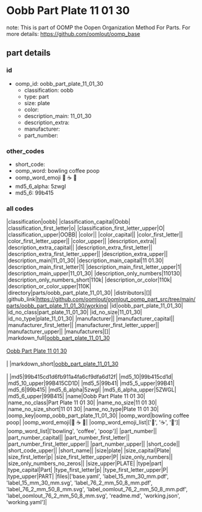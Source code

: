 # Oobb Part Plate 11 01 30  

note: This is part of OOMP the Oopen Organization Method For Parts. For more details: https://github.com/oomlout/oomp_base

##  part details





### id
* oomp_id: oobb_part_plate_11_01_30
  * classification: oobb
  * type: part
  * size: plate
  * color: 
  * description_main: 11_01_30
  * description_extra: 
  * manufacturer: 
  * part_number: 

### other_codes
* short_code: 
* oomp_word: bowling coffee poop
* oomp_word_emoji :bowling: :coffee: :poop:
* md5_6_alpha: 5zwgl
* md5_6: 99b415

### all codes 
|classification|oobb|
|classification_capital|Oobb|
|classification_first_letter|o|
|classification_first_letter_upper|O|
|classification_upper|OOBB|
|color||
|color_capital||
|color_first_letter||
|color_first_letter_upper||
|color_upper||
|description_extra||
|description_extra_capital||
|description_extra_first_letter||
|description_extra_first_letter_upper||
|description_extra_upper||
|description_main|11_01_30|
|description_main_capital|11 01.30|
|description_main_first_letter|1|
|description_main_first_letter_upper|1|
|description_main_upper|11_01_30|
|description_only_numbers|110130|
|description_only_numbers_short|110k|
|description_or_color|110k|
|description_or_color_upper|110K|
|directory|parts/oobb_part_plate_11_01_30|
|distributors|[]|
|github_link|https://github.com/oomlout/oomlout_oomp_part_src/tree/main/parts/oobb_part_plate_11_01_30/working|
|id|oobb_part_plate_11_01_30|
|id_no_class|part_plate_11_01_30|
|id_no_size|11_01_30|
|id_no_type|plate_11_01_30|
|manufacturer||
|manufacturer_capital||
|manufacturer_first_letter||
|manufacturer_first_letter_upper||
|manufacturer_upper||
|manufacturers|[]|
|markdown_full|[oobb_part_plate_11_01_30](https://github.com/oomlout/oomlout_oomp_part_src/tree/main/parts/oobb_part_plate_11_01_30/working)<br>[](https://github.com/oomlout/oomlout_oomp_part_src/tree/main/parts/oobb_part_plate_11_01_30/working)<br>[Oobb Part Plate 11 01 30](https://github.com/oomlout/oomlout_oomp_part_src/tree/main/parts/oobb_part_plate_11_01_30/working)<br><br>|
|markdown_short|[oobb_part_plate_11_01_30](https://github.com/oomlout/oomlout_oomp_part_src/tree/main/parts/oobb_part_plate_11_01_30/working)<br><br>|
|md5|99b415cd1d6fb911a4fa6cf9dfa6d12f|
|md5_10|99b415cd1d|
|md5_10_upper|99B415CD1D|
|md5_5|99b41|
|md5_5_upper|99B41|
|md5_6|99b415|
|md5_6_alpha|5zwgl|
|md5_6_alpha_upper|5ZWGL|
|md5_6_upper|99B415|
|name|Oobb Part Plate 11 01 30|
|name_no_class|Part Plate 11 01 30|
|name_no_size|11 01 30|
|name_no_size_short|11 01 30|
|name_no_type|Plate 11 01 30|
|oomp_key|oomp_oobb_part_plate_11_01_30|
|oomp_word|bowling coffee poop|
|oomp_word_emoji|:bowling: :coffee: :poop:|
|oomp_word_emoji_list|[':bowling:', ':coffee:', ':poop:']|
|oomp_word_list|['bowling', 'coffee', 'poop']|
|part_number||
|part_number_capital||
|part_number_first_letter||
|part_number_first_letter_upper||
|part_number_upper||
|short_code||
|short_code_upper||
|short_name||
|size|plate|
|size_capital|Plate|
|size_first_letter|p|
|size_first_letter_upper|P|
|size_only_numbers||
|size_only_numbers_no_zeros||
|size_upper|PLATE|
|type|part|
|type_capital|Part|
|type_first_letter|p|
|type_first_letter_upper|P|
|type_upper|PART|
|files|['base.yaml', 'label_15_mm_30_mm.pdf', 'label_15_mm_30_mm.svg', 'label_76_2_mm_50_8_mm.pdf', 'label_76_2_mm_50_8_mm.svg', 'label_oomlout_76_2_mm_50_8_mm.pdf', 'label_oomlout_76_2_mm_50_8_mm.svg', 'readme.md', 'working.json', 'working.yaml']|
